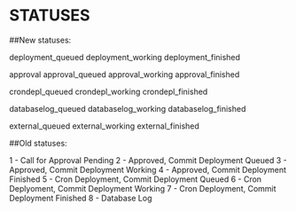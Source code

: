 STATUSES
=========

##New statuses:

deployment_queued
deployment_working
deployment_finished

approval
approval_queued
approval_working
approval_finished

crondepl_queued
crondepl_working
crondepl_finished

databaselog_queued
databaselog_working
databaselog_finished

external_queued
external_working
external_finished

##Old statuses:

1 - Call for Approval Pending
2 - Approved, Commit Deployment Queued
3 - Approved, Commit Deployment Working
4 - Approved, Commit Deployment Finished
5 - Cron Deployment, Commit Deployment Queued
6 - Cron Deplyoment, Commit Deployment Working
7 - Cron Deployment, Commit Deployment Finished
8 - Database Log
